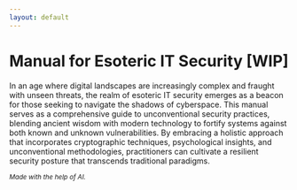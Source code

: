 ```yaml
---
layout: default
---
```


# Manual for Esoteric IT Security [WIP]

In an age where digital landscapes are increasingly complex and fraught with unseen threats, the
realm of esoteric IT security emerges as a beacon for those seeking to navigate the shadows of
cyberspace. This manual serves as a comprehensive guide to unconventional security practices,
blending ancient wisdom with modern technology to fortify systems against both known and unknown
vulnerabilities. By embracing a holistic approach that incorporates cryptographic techniques,
psychological insights, and unconventional methodologies, practitioners can cultivate a resilient
security posture that transcends traditional paradigms.

<sub>*Made with the help of AI.*</sub>
